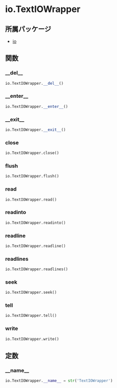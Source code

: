 # io.TextIOWrapper

## 所属パッケージ
- [io](../../module/io)

## 関数

### \_\_del\_\_
```python
io.TextIOWrapper.__del__()
```

### \_\_enter\_\_
```python
io.TextIOWrapper.__enter__()
```

### \_\_exit\_\_
```python
io.TextIOWrapper.__exit__()
```

### close
```python
io.TextIOWrapper.close()
```

### flush
```python
io.TextIOWrapper.flush()
```

### read
```python
io.TextIOWrapper.read()
```

### readinto
```python
io.TextIOWrapper.readinto()
```

### readline
```python
io.TextIOWrapper.readline()
```

### readlines
```python
io.TextIOWrapper.readlines()
```

### seek
```python
io.TextIOWrapper.seek()
```

### tell
```python
io.TextIOWrapper.tell()
```

### write
```python
io.TextIOWrapper.write()
```

## 定数

### \_\_name\_\_
```python
io.TextIOWrapper.__name__ = str('TextIOWrapper')
```
